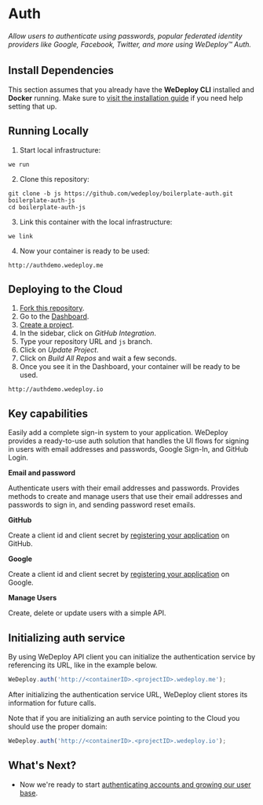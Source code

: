 # Auth

###### Allow users to authenticate using passwords, popular federated identity providers like Google, Facebook, Twitter, and more using *WeDeploy™ Auth*.

<!-- <article id="install-dependencies"> -->

## Install Dependencies

This section assumes that you already have the **WeDeploy CLI** installed and **Docker** running. Make sure to [visit the installation guide](/docs/intro/using-the-cli.html) if you need help setting that up.

<!-- </article> -->

<!-- <article id="running-locally"> -->

## Running Locally

1. Start local infrastructure:

  ```text
we run
  ```

2. Clone this repository:

  ```text
git clone -b js https://github.com/wedeploy/boilerplate-auth.git boilerplate-auth-js
cd boilerplate-auth-js
  ```

3. Link this container with the local infrastructure:

  ```text
we link
  ```

4. Now your container is ready to be used:

  ```text
http://authdemo.wedeploy.me
  ```

<!-- </article> -->

<!-- <article id="deploying-to-the-cloud"> -->

## Deploying to the Cloud

1. [Fork this repository](https://github.com/wedeploy/boilerplate-auth/fork).
2. Go to the [Dashboard](http://dashboard.wedeploy.io).
3. [Create a project](http://dashboard.wedeploy.io/projects/create).
4. In the sidebar, click on *GitHub Integration*.
5. Type your repository URL and `js` branch.
6. Click on *Update Project*.
7. Click on *Build All Repos* and wait a few seconds.
8. Once you see it in the Dashboard, your container will be ready to be used.

  ```text
http://authdemo.wedeploy.io
  ```

<!-- </article> -->

<!-- <article id="key-capabilities"> -->

## Key capabilities

Easily add a complete sign-in system to your application. WeDeploy provides a ready-to-use auth solution that handles the UI flows for signing in users with email addresses and passwords, Google Sign-In, and GitHub Login.


**Email and password**

Authenticate users with their email addresses and passwords. Provides methods to create and manage users that use their email addresses and passwords to sign in, and sending password reset emails.

**GitHub**

Create a client id and client secret by [registering your application](https://github.com/settings/applications/new) on GitHub.

**Google**

Create a client id and client secret by [registering your application](https://developers.google.com/youtube/registering_an_application) on Google.

**Manage Users**

Create, delete or update users with a simple API.

<!-- </article> -->

<!-- <article id="initializing-auth"> -->

## Initializing auth service

By using WeDeploy API client you can initialize the authentication service by referencing its URL, like in the example below.

```js
WeDeploy.auth('http://<containerID>.<projectID>.wedeploy.me');
```

After initializing the authentication service URL, WeDeploy client stores its information for future calls.

Note that if you are initializing an auth service pointing to the Cloud you should use the proper domain:

```js
WeDeploy.auth('http://<containerID>.<projectID>.wedeploy.io');
```

<!-- </article> -->

## What's Next?

* Now we're ready to start [authenticating accounts and growing our user base](/docs/auth/sign-in-with-facebook.html).
